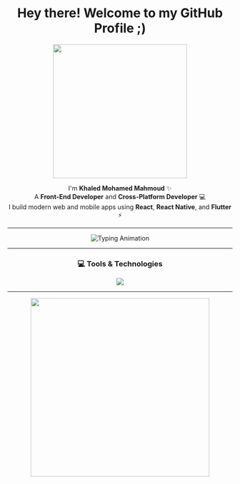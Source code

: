 

<h1 align="center"> Hey there! Welcome to my GitHub Profile ;) </h1>

<p align="center">
  <img src="https://media3.giphy.com/media/v1.Y2lkPTc5MGI3NjExZjhpMGprZm1tbThtMXZjOHVxYnNpejRyZTgwd3J0eGpjN3ZrcnczeSZlcD12MV9pbnRlcm5hbF9naWZfYnlfaWQmY3Q9Zw/h408T6Y5GfmXBKW62l/giphy.gif" width="300"/>
</p>

</p>


<p align="center">
  I'm <b>Khaled Mohamed Mahmoud</b> ✨<br>
  A <b>Front-End Developer</b> and <b>Cross-Platform Developer</b> 💻<br>
  I build modern web and mobile apps using <b>React</b>, <b>React Native</b>, and <b>Flutter</b> ⚡
</p>

---

<p align="center">
  <img src="https://readme-typing-svg.demolab.com?font=Fira+Code&duration=2500&pause=1000&color=00FF7F&center=true&vCenter=true&width=600&lines=Front-End+Developer;Cross-Platform+Developer;Using+React,+React+Native+%26+Flutter;Building+Modern+Apps+with+Beautiful+UI" alt="Typing Animation" />
</p>

---

<h3 align="center">💻 Tools & Technologies</h3>
<p align="center">
  <img src="https://skillicons.dev/icons?i=html,css,js,react,flutter,github,vscode" />
</p>

---

<p align="center">
  <img src="https://media.giphy.com/media/f3iwJFOVOwuy7K6FFw/giphy.gif" width="400" />
</p>


